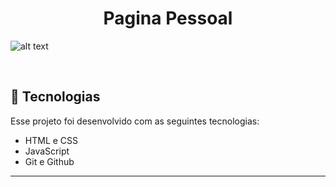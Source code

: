<h1 align="center"> Pagina Pessoal </h1>

![alt text](https://i.imgur.com/KHnYmn7.png)

<br>

## 🚀 Tecnologias

Esse projeto foi desenvolvido com as seguintes tecnologias:

- HTML e CSS
- JavaScript
- Git e Github
  
---

